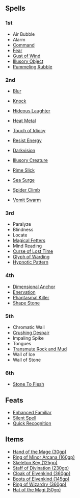 ## Spells

### 1st

- Air Bubble
- Alarm
- [Command](https://2e.aonprd.com/Spells.aspx?ID=45)
- [Fear](https://pf2.d20pfsrd.com/spell/fear/)
- [Gust of Wind](https://pf2.d20pfsrd.com/spell/gust-of-wind/)
- [Illusory Object](https://pf2.d20pfsrd.com/spell/illusory-object)
- [Pummeling Rubble](https://2e.aonprd.com/Spells.aspx?ID=708)

### 2nd


- [Blur](https://pf2.d20pfsrd.com/spell/blur/)
- [Knock](https://pf2.d20pfsrd.com/spell/knock/)
- [Hideous Laughter](https://pf2.d20pfsrd.com/spell/hideous-laughter/)
- [Heat Metal](https://pf2.d20pfsrd.com/spell/heat-metal/)
- [Touch of Idiocy](https://2e.aonprd.com/Spells.aspx?ID=341)
- [Resist Energy](https://pf2.d20pfsrd.com/spell/resist-energy/)
- [Darkvision](https://pf2.d20pfsrd.com/spell/darkvision/)

- [Illusory Creature](https://2e.aonprd.com/Spells.aspx?ID=158)
- [Rime Slick](https://pf2.d20pfsrd.com/spell/rime-slick/)
- [Sea Surge](https://pf2.d20pfsrd.com/spell/sea-surge/)
- [Spider Climb](https://pf2.d20pfsrd.com/spell/spider-climb/)
- [Vomit Swarm](https://pf2.d20pfsrd.com/spell/vomit-swarm/)

### 3rd

- Paralyze
- Blindness
- Locate
- [Magical Fetters](https://2e.aonprd.com/Spells.aspx?ID=821)
- Mind Reading
- [Curse of Lost Time](http://2e.aonprd.com/Spells.aspx?ID=683)
- [Glyph of Warding](https://pf2.d20pfsrd.com/spell/glyph-of-warding/)
- [Hypnotic Pattern](https://pf2.d20pfsrd.com/spell/hypnotic-pattern)

### 4th

- [Dimensional Anchor](https://pf2.d20pfsrd.com/spell/dimensional-anchor/)
- [Enervation](https://pf2.d20pfsrd.com/spell/enervation/)
- [Phantasmal Killer](https://pf2.d20pfsrd.com/spell/phantasmal-killer/)
- [Shape Stone](https://pf2.d20pfsrd.com/spell/shape-stone/)

### 5th

- Chromatic Wall
- [Crushing Despair](https://pf2.d20pfsrd.com/spell/crushing-despair/)
- Impaling Spike
- Tongues
- [Transmute Rock and Mud](https://pf2.d20pfsrd.com/spell/transmute-rock-and-mud/)
- Wall of Ice
- Wall of Stone

### 6th

- [Stone To Flesh](https://pf2.d20pfsrd.com/spell/stone-to-flesh/)

## Feats

- [Enhanced Familiar](https://2e.aonprd.com/Feats.aspx?ID=318)
- [Silent Spell](https://2e.aonprd.com/Feats.aspx?ID=644)
- [Quick Recognition](https://pf2.d20pfsrd.com/feat/quick-recognition/)

## Items

- [Hand of the Mage (30gp)](https://2e.aonprd.com/Equipment.aspx?ID=440)
- [Ring of Minor Arcana (160gp)](https://2e.aonprd.com/Equipment.aspx?ID=478)
- [Skeleton Key (125gp)](https://2e.aonprd.com/Equipment.aspx?ID=266)
- [Staff of Divination (230gp)](https://2e.aonprd.com/Equipment.aspx?ID=353)
- [Cloak of Elvenkind (360gp)](https://2e.aonprd.com/Equipment.aspx?ID=424)
- [Boots of Elvenkind (145gp)](https://2e.aonprd.com/Equipment.aspx?ID=413)
- [Ring of Wizardry (360gp)](https://2e.aonprd.com/Equipment.aspx?ID=462)
- [Hat of the Magi (50gp)](https://2e.aonprd.com/Equipment.aspx?ID=443)
